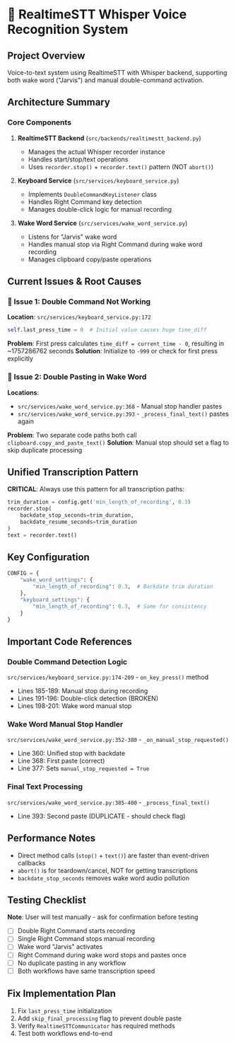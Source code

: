 # 🎤 RealtimeSTT Whisper Voice Recognition System

## Project Overview
Voice-to-text system using RealtimeSTT with Whisper backend, supporting both wake word ("Jarvis") and manual double-command activation.

## Architecture Summary

### Core Components
1. **RealtimeSTT Backend** (`src/backends/realtimestt_backend.py`)
   - Manages the actual Whisper recorder instance
   - Handles start/stop/text operations
   - Uses `recorder.stop()` + `recorder.text()` pattern (NOT `abort()`)

2. **Keyboard Service** (`src/services/keyboard_service.py`)
   - Implements `DoubleCommandKeyListener` class
   - Handles Right Command key detection
   - Manages double-click logic for manual recording

3. **Wake Word Service** (`src/services/wake_word_service.py`)
   - Listens for "Jarvis" wake word
   - Handles manual stop via Right Command during wake word recording
   - Manages clipboard copy/paste operations

## Current Issues & Root Causes

### 🐛 Issue 1: Double Command Not Working
**Location**: `src/services/keyboard_service.py:172`
```python
self.last_press_time = 0  # Initial value causes huge time_diff
```
**Problem**: First press calculates `time_diff = current_time - 0`, resulting in ~1757286762 seconds
**Solution**: Initialize to `-999` or check for first press explicitly

### 🐛 Issue 2: Double Pasting in Wake Word
**Locations**: 
- `src/services/wake_word_service.py:368` - Manual stop handler pastes
- `src/services/wake_word_service.py:393` - `_process_final_text()` pastes again

**Problem**: Two separate code paths both call `clipboard.copy_and_paste_text()`
**Solution**: Manual stop should set a flag to skip duplicate processing

## Unified Transcription Pattern
**CRITICAL**: Always use this pattern for all transcription paths:
```python
trim_duration = config.get('min_length_of_recording', 0.3)
recorder.stop(
    backdate_stop_seconds=trim_duration,
    backdate_resume_seconds=trim_duration
)
text = recorder.text()
```

## Key Configuration
```python
CONFIG = {
    "wake_word_settings": {
        "min_length_of_recording": 0.3,  # Backdate trim duration
    },
    "keyboard_settings": {
        "min_length_of_recording": 0.3,  # Same for consistency
    }
}
```

## Important Code References

### Double Command Detection Logic
`src/services/keyboard_service.py:174-209` - `on_key_press()` method
- Lines 185-189: Manual stop during recording
- Lines 191-196: Double-click detection (BROKEN)
- Lines 198-201: Wake word manual stop

### Wake Word Manual Stop Handler  
`src/services/wake_word_service.py:352-380` - `_on_manual_stop_requested()`
- Line 360: Unified stop with backdate
- Line 368: First paste (correct)
- Line 377: Sets `manual_stop_requested = True`

### Final Text Processing
`src/services/wake_word_service.py:385-400` - `_process_final_text()`
- Line 393: Second paste (DUPLICATE - should check flag)

## Performance Notes
- Direct method calls (`stop()` + `text()`) are faster than event-driven callbacks
- `abort()` is for teardown/cancel, NOT for getting transcriptions
- `backdate_stop_seconds` removes wake word audio pollution

## Testing Checklist
**Note**: User will test manually - ask for confirmation before testing
- [ ] Double Right Command starts recording
- [ ] Single Right Command stops manual recording  
- [ ] Wake word "Jarvis" activates
- [ ] Right Command during wake word stops and pastes once
- [ ] No duplicate pasting in any workflow
- [ ] Both workflows have same transcription speed

## Fix Implementation Plan
1. Fix `last_press_time` initialization
2. Add `skip_final_processing` flag to prevent double paste
3. Verify `RealtimeSTTCommunicator` has required methods
4. Test both workflows end-to-end